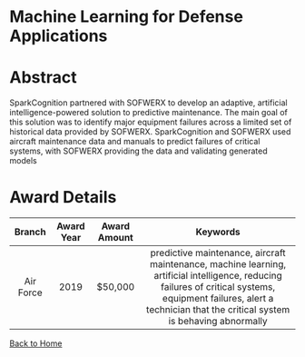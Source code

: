 
Machine Learning for Defense Applications
=========================================

# Abstract


SparkCognition partnered with SOFWERX to develop an adaptive, artificial intelligence-powered solution to predictive maintenance. The main goal of this solution was to identify major equipment failures across a limited set of historical data provided by SOFWERX. SparkCognition and SOFWERX used aircraft maintenance data and manuals to predict failures of critical systems, with SOFWERX providing the data and validating generated models  

# Award Details

|Branch|Award Year|Award Amount|Keywords|
| :---: | :---: | :---: | :---: |
|Air Force|2019|$50,000|predictive maintenance, aircraft maintenance, machine learning, artificial intelligence, reducing failures of critical systems, equipment failures, alert a technician that the critical system is behaving abnormally|
  
  


[Back to Home](https://github.com/chrischow/dod_sbir_awards)